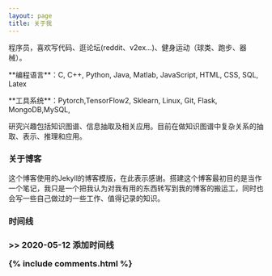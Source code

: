 ```yaml
---
layout: page
title: 关于我 
---
```


程序员，喜欢写代码、逛论坛(reddit、v2ex...)、健身运动（球类、跑步、器械）。
<p>
**编程语言**：C, C++, Python, Java, Matlab, JavaScript, HTML, CSS, SQL, Latex
<p>
**工具系统**：Pytorch,TensorFlow2, Sklearn, Linux, Git, Flask, MongoDB,MySQL,
<p>
研究兴趣包括知识图谱、信息抽取及相关应用。目前在做知识图谱中复杂关系的抽取、表示、推理和应用。
<p>

<h3> 关于博客 </h3>  

<p>

这个博客使用的Jekyll的博客模版，在此表示感谢。搭建这个博客最初目的是当作一个笔记，我只是一个把我认为对我有用的东西转写到我的博客的搬运工，同时也会写一些自己做过的一些工作、值得记录的知识。

<p>

<h3>时间线<h3>

<p>
>> 2020-05-12 
添加时间线

{% include comments.html %}

